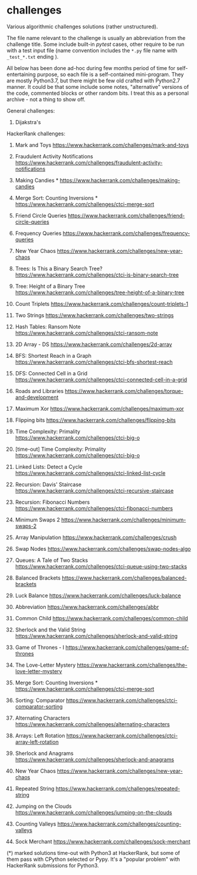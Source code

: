 # challenges
Various algorithmic challenges solutions (rather unstructured).

The file name relevant to the challenge is usually an abbreviation from the challenge title. Some include built-in *pytest* cases, other require to be run with a test input file (name convention includes the `*.py` file name with `_test_*.txt` ending ).

All below has been done ad-hoc during few months period of time for self-entertaining purpose, so each file is a self-contained mini-program. They are mostly Python3.7, but there might be few old crafted with Python2.7 manner. It could be that some include some notes, "alternative" versions of the code, commented blocks or other random bits. I treat this as a personal archive - not a thing to show off.

General challenges:
1. Dijakstra's

HackerRank challenges:

1. Mark and Toys
https://www.hackerrank.com/challenges/mark-and-toys

3. Fraudulent Activity Notifications
https://www.hackerrank.com/challenges/fraudulent-activity-notifications

4. Making Candies *
https://www.hackerrank.com/challenges/making-candies

5. Merge Sort: Counting Inversions *
https://www.hackerrank.com/challenges/ctci-merge-sort

6. Friend Circle Queries
https://www.hackerrank.com/challenges/friend-circle-queries

7. Frequency Queries
https://www.hackerrank.com/challenges/frequency-queries

8. New Year Chaos
https://www.hackerrank.com/challenges/new-year-chaos

9. Trees: Is This a Binary Search Tree?
https://www.hackerrank.com/challenges/ctci-is-binary-search-tree

10. Tree: Height of a Binary Tree
https://www.hackerrank.com/challenges/tree-height-of-a-binary-tree

11. Count Triplets
https://www.hackerrank.com/challenges/count-triplets-1

12. Two Strings
https://www.hackerrank.com/challenges/two-strings

13. Hash Tables: Ransom Note
https://www.hackerrank.com/challenges/ctci-ransom-note

14. 2D Array - DS
https://www.hackerrank.com/challenges/2d-array

15. BFS: Shortest Reach in a Graph
https://www.hackerrank.com/challenges/ctci-bfs-shortest-reach

16. DFS: Connected Cell in a Grid
https://www.hackerrank.com/challenges/ctci-connected-cell-in-a-grid

17. Roads and Libraries
https://www.hackerrank.com/challenges/torque-and-development

18. Maximum Xor
https://www.hackerrank.com/challenges/maximum-xor

19. Flipping bits
https://www.hackerrank.com/challenges/flipping-bits

20. Time Complexity: Primality
https://www.hackerrank.com/challenges/ctci-big-o

21. [time-out] Time Complexity: Primality
https://www.hackerrank.com/challenges/ctci-big-o

22. Linked Lists: Detect a Cycle
https://www.hackerrank.com/challenges/ctci-linked-list-cycle

23. Recursion: Davis' Staircase
https://www.hackerrank.com/challenges/ctci-recursive-staircase

24. Recursion: Fibonacci Numbers
https://www.hackerrank.com/challenges/ctci-fibonacci-numbers

25. Minimum Swaps 2
https://www.hackerrank.com/challenges/minimum-swaps-2

26. Array Manipulation
https://www.hackerrank.com/challenges/crush

27. Swap Nodes
https://www.hackerrank.com/challenges/swap-nodes-algo

28. Queues: A Tale of Two Stacks
https://www.hackerrank.com/challenges/ctci-queue-using-two-stacks

29. Balanced Brackets
https://www.hackerrank.com/challenges/balanced-brackets

30. Luck Balance
https://www.hackerrank.com/challenges/luck-balance

31. Abbreviation
https://www.hackerrank.com/challenges/abbr

32. Common Child
https://www.hackerrank.com/challenges/common-child

33. Sherlock and the Valid String
https://www.hackerrank.com/challenges/sherlock-and-valid-string

34. Game of Thrones - I
https://www.hackerrank.com/challenges/game-of-thrones

35. The Love-Letter Mystery
https://www.hackerrank.com/challenges/the-love-letter-mystery

36. Merge Sort: Counting Inversions *
https://www.hackerrank.com/challenges/ctci-merge-sort

37. Sorting: Comparator
https://www.hackerrank.com/challenges/ctci-comparator-sorting

38. Alternating Characters
https://www.hackerrank.com/challenges/alternating-characters

39. Arrays: Left Rotation
https://www.hackerrank.com/challenges/ctci-array-left-rotation

40. Sherlock and Anagrams
https://www.hackerrank.com/challenges/sherlock-and-anagrams

41. New Year Chaos
https://www.hackerrank.com/challenges/new-year-chaos

42. Repeated String
https://www.hackerrank.com/challenges/repeated-string

43. Jumping on the Clouds
https://www.hackerrank.com/challenges/jumping-on-the-clouds

44. Counting Valleys
https://www.hackerrank.com/challenges/counting-valleys

45. Sock Merchant
https://www.hackerrank.com/challenges/sock-merchant

(*) marked solutions time-out with Python3 at HackerRank, but some of them pass with CPython selected or Pypy. It's a "popular problem" with HackerRank submissions for Python3.



